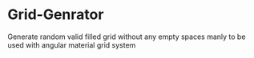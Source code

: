 # Grid-Genrator
Generate random valid filled grid without any empty spaces  manly to be used with angular material grid system 
